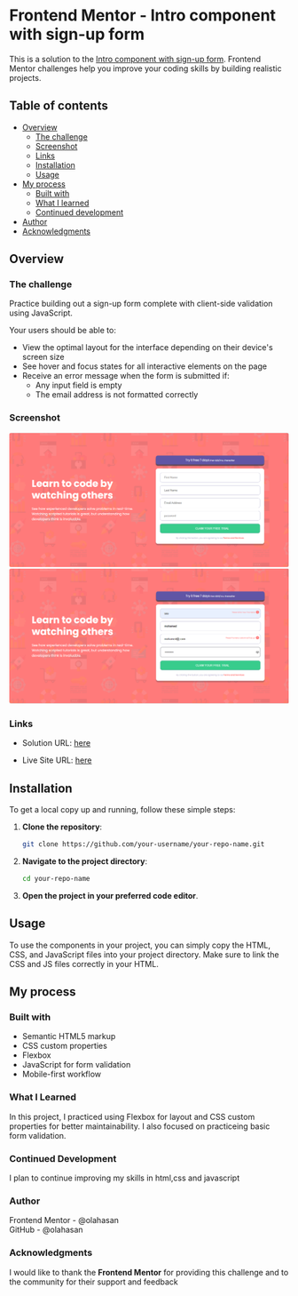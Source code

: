 # Frontend Mentor - Intro component with sign-up form

This is a solution to the [Intro component with sign-up form](https://www.frontendmentor.io/challenges/intro-component-with-signup-form-5cf91bd49edda32581d28fd1). Frontend Mentor challenges help you improve your coding skills by building realistic projects.

## Table of contents

- [Overview](#overview)
  - [The challenge](#the-challenge)
  - [Screenshot](#screenshot)
  - [Links](#links)
  - [Installation](#Installation)
  - [Usage](#Usage)
- [My process](#my-process)
  - [Built with](#built-with)
  - [What I learned](#what-i-learned)
  - [Continued development](#continued-development)
- [Author](#author)
- [Acknowledgments](#Acknowledgments)

## Overview

### The challenge

Practice building out a sign-up form complete with client-side validation using JavaScript.

Your users should be able to:

- View the optimal layout for the interface depending on their device's screen size
- See hover and focus states for all interactive elements on the page
- Receive an error message when the form is submitted if:
  - Any input field is empty
  - The email address is not formatted correctly

### Screenshot

![Screenshot](./images/screenshot1.png)
![Screenshot](./images/screenshot2.png)

### Links

- Solution URL: [here](https://github.com/olahasan/HTML_CSS_AND_J.S_Frontend-Mentor_NEWBIE-Intro-component-with-sign-up-form)

- Live Site URL: [here](https://olahasan.github.io/HTML_CSS_AND_J.S_Frontend-Mentor_NEWBIE-Intro-component-with-sign-up-form/)

## Installation

To get a local copy up and running, follow these simple steps:

1. **Clone the repository**:

   ```sh
   git clone https://github.com/your-username/your-repo-name.git
   ```

2. **Navigate to the project directory**:

   ```sh
   cd your-repo-name
   ```

3. **Open the project in your preferred code editor**.

## Usage

To use the components in your project, you can simply copy the HTML, CSS, and JavaScript files into your project directory. Make sure to link the CSS and JS files correctly in your HTML.

## My process

### Built with

- Semantic HTML5 markup
- CSS custom properties
- Flexbox
- JavaScript for form validation
- Mobile-first workflow

### What I Learned

In this project, I practiced using Flexbox for layout and CSS custom properties for better maintainability. I also focused on practiceing basic form validation.

### Continued Development

I plan to continue improving my skills in html,css and javascript

### Author

Frontend Mentor - @olahasan<br>
GitHub - @olahasan

### Acknowledgments

I would like to thank the **Frontend Mentor** for providing this challenge and to the community for their support and feedback
